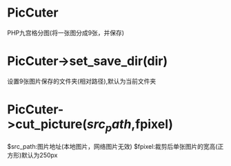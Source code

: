 # PicCuter
PHP九宫格分图(将一张图分成9张，并保存)
# PicCuter->set_save_dir(dir)
设置9张图片保存的文件夹(相对路径),默认为当前文件夹
# PicCuter->cut_picture($src_path,$fpixel)
$src_path:图片地址(本地图片，网络图片无效)
$fpixel:裁剪后单张图片的宽高(正方形)默认为250px

